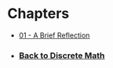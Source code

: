 # Chapters
 - [01 - A Brief Reflection](%WEBPATH%/courses/discretemath/chapters/01)


 - ### [Back to Discrete Math](%WEBPATH%/courses/discretemath/)